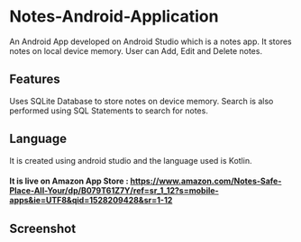 # Notes-Android-Application
An Android App developed on Android Studio which is a notes app.
It stores notes on local device memory.
User can Add, Edit and Delete notes.

## Features
Uses SQLite Database to store notes on device memory.
Search is also performed using SQL Statements to search for notes.

## Language
It is created using android studio and the language used is Kotlin.

#### It is live on Amazon App Store : https://www.amazon.com/Notes-Safe-Place-All-Your/dp/B079T61Z7Y/ref=sr_1_12?s=mobile-apps&ie=UTF8&qid=1528209428&sr=1-12

## Screenshot
